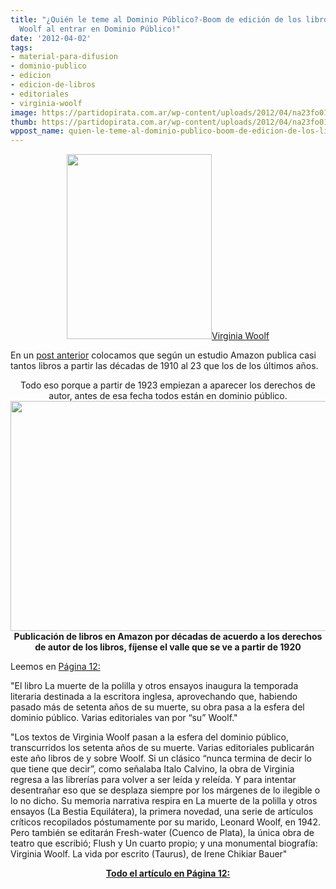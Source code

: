 ```yaml
---
title: "¿Quién le teme al Dominio Público?-Boom de edición de los libros de Virginia
  Woolf al entrar en Dominio Público!"
date: '2012-04-02'
tags:
- material-para-difusion
- dominio-publico
- edicion
- edicion-de-libros
- editoriales
- virginia-woolf
image: https://partidopirata.com.ar/wp-content/uploads/2012/04/na23fo01.jpg
thumb: https://partidopirata.com.ar/wp-content/uploads/2012/04/na23fo01-150x150.jpg
wppost_name: quien-le-teme-al-dominio-publico-boom-de-edicion-de-los-libros-de-virginia-woolf-al-entrar-en-dominio-publico
---
```


<p style="text-align: center;"><a href="https://partidopirata.com.ar/wp-content/uploads/2012/04/na23fo01.jpg"><img class="aligncenter size-full wp-image-3734" title="Virginia Woolf" src="https://partidopirata.com.ar/wp-content/uploads/2012/04/na23fo01.jpg" alt="" width="232" height="296" />Virginia Woolf</a></p>
<p style="text-align: left;">En un <a href="https://partidopirata.com.ar/3719/el-siglo-20-perdido-como-la-proteccion-de-derechos-de-autor-hace-que-los-libros-desaparezcan" target="_blank">post anterior</a> colocamos que según un estudio Amazon publica casi tantos libros a partir las décadas de 1910 al 23 que los de los últimos años.</p>
<p style="text-align: center;">Todo eso porque a partir de 1923 empiezan a aparecer los derechos de autor, antes de esa fecha todos están en dominio público.<a href="https://partidopirata.com.ar/wp-content/uploads/2012/04/Amazon-pub-domain-thumb-615x368-83391.png"><img class="aligncenter size-full wp-image-3720" title="Publicación de libros en Amazon" src="https://partidopirata.com.ar/wp-content/uploads/2012/04/Amazon-pub-domain-thumb-615x368-83391.png" alt="" width="615" height="368" /></a><strong>Publicación de libros en Amazon por décadas de acuerdo a los derechos de autor de los libros, fíjense el valle que se ve a partir de 1920</strong></p>
<p style="text-align: left;">Leemos en <a href="http://www.pagina12.com.ar/diario/suplementos/espectaculos/4-24779-2012-04-02.html" target="_blank">Página 12:</a></p>
<p style="text-align: left;">"El libro La muerte de la polilla y otros ensayos inaugura la temporada literaria destinada a la escritora inglesa, aprovechando que, habiendo pasado más de setenta años de su muerte, su obra pasa a la esfera del dominio público. Varias editoriales van por “su” Woolf."</p>
<p style="text-align: left;">"Los textos de Virginia Woolf pasan a la esfera del dominio público, transcurridos los setenta años de su muerte. Varias editoriales publicarán este año libros de y sobre Woolf. Si un clásico “nunca termina de decir lo que tiene que decir”, como señalaba Italo Calvino, la obra de Virginia regresa a las librerías para volver a ser leída y releída. Y para intentar desentrañar eso que se desplaza siempre por los márgenes de lo ilegible o lo no dicho. Su memoria narrativa respira en La muerte de la polilla y otros ensayos (La Bestia Equilátera), la primera novedad, una serie de artículos críticos recopilados póstumamente por su marido, Leonard Woolf, en 1942. Pero también se editarán Fresh-water (Cuenco de Plata), la única obra de teatro que escribió; Flush y Un cuarto propio; y una monumental biografía: Virginia Woolf. La vida por escrito (Taurus), de Irene Chikiar Bauer"</p>
<p style="text-align: center;"><strong><a href="http://www.pagina12.com.ar/diario/suplementos/espectaculos/4-24779-2012-04-02.html" target="_blank">Todo el artículo en Página 12:</a></strong></p>
